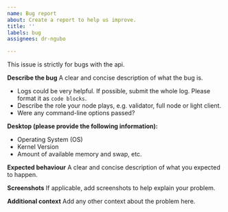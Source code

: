 ```yaml
---
name: Bug report
about: Create a report to help us improve.
title: ''
labels: bug
assignees: dr-ngubo

---
```


This issue is strictly for bugs with the api.

**Describe the bug**
A clear and concise description of what the bug is.

- Logs could be very helpful. If possible, submit the whole log. Please format it as ```code blocks```.
- Describe the role your node plays, e.g. validator, full node or light client.
- Were any command-line options passed?

**Desktop (please provide the following information):**

- Operating System (OS)
- Kernel Version
- Amount of available memory and swap, etc.

**Expected behaviour**
A clear and concise description of what you expected to happen.

**Screenshots**
If applicable, add screenshots to help explain your problem.

**Additional context**
Add any other context about the problem here.
